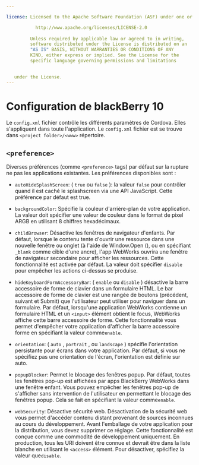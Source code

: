 ```yaml
---

license: Licensed to the Apache Software Foundation (ASF) under one or more contributor license agreements. See the NOTICE file distributed with this work for additional information regarding copyright ownership. The ASF licenses this file to you under the Apache License, Version 2.0 (the "License"); you may not use this file except in compliance with the License. You may obtain a copy of the License at

           http://www.apache.org/licenses/LICENSE-2.0
    
         Unless required by applicable law or agreed to in writing,
         software distributed under the License is distributed on an
         "AS IS" BASIS, WITHOUT WARRANTIES OR CONDITIONS OF ANY
         KIND, either express or implied. See the License for the
         specific language governing permissions and limitations
    

   under the License.
---
```


# Configuration de blackBerry 10

Le `config.xml` fichier contrôle les différents paramètres de Cordova. Elles s'appliquent dans toute l'application. Le `config.xml` fichier est se trouve dans `<project folder>/<www>` répertoire.

## `<preference>`

Diverses préférences (comme `<preference>` tags) par défaut sur la rupture ne pas les applications existantes. Les préférences disponibles sont :

*   `autoHideSplashScreen`: ( `true` ou `false` ): la valeur `false` pour contrôler quand il est caché le splashscreen via une API JavaScript. Cette préférence par défaut est true.

*   `backgroundColor`: Spécifie la couleur d'arrière-plan de votre application. La valeur doit spécifier une valeur de couleur dans le format de pixel ARGB en utilisant 8 chiffres hexadécimaux.

*   `childBrowser`: Désactive les fenêtres de navigateur d'enfants. Par défaut, lorsque le contenu tente d'ouvrir une ressource dans une nouvelle fenêtre ou onglet (à l'aide de Window.Open (), ou en spécifiant `_blank` comme cible d'une ancre), l'app WebWorks ouvrira une fenêtre de navigateur secondaire pour afficher les ressources. Cette fonctionnalité est activée par défaut. La valeur doit spécifier `disable` pour empêcher les actions ci-dessus se produise.

*   `hideKeyboardFormAccessoryBar`: ( `enable` ou `disable` ) désactive la barre accessoire de forme de clavier dans un formulaire HTML. Le bar accessoire de forme de clavier est une rangée de boutons (précédent, suivant et Submit) que l'utilisateur peut utiliser pour naviguer dans un formulaire. Par défaut, lorsqu'une application WebWorks contienne un formulaire HTML et un `<input>` élément obtient le focus, WebWorks affiche cette barre accessoire de forme. Cette fonctionnalité vous permet d'empêcher votre application d'afficher la barre accessoire forme en spécifiant la valeur comme`enable`.

*   `orientation`: ( `auto` , `portrait` , ou `landscape` ) spécifie l'orientation persistante pour écrans dans votre application. Par défaut, si vous ne spécifiez pas une orientation de l'écran, l'orientation est définie sur auto.

*   `popupBlocker`: Permet le blocage des fenêtres popup. Par défaut, toutes les fenêtres pop-up est affichées par apps BlackBerry WebWorks dans une fenêtre enfant. Vous pouvez empêcher les fenêtres pop-up de s'afficher sans intervention de l'utilisateur en permettant le blocage des fenêtres popup. Cela se fait en spécifiant la valeur comme`enable`.

*   `webSecurity`: Désactive sécurité web. Désactivation de la sécurité web vous permet d'accéder contenu distant provenant de sources inconnues au cours du développement. Avant l'emballage de votre application pour la distribution, vous devez supprimer ce réglage. Cette fonctionnalité est conçue comme une commodité de développement uniquement. En production, tous les URI doivent être connue et devrait être dans la liste blanche en utilisant le `<access>` élément. Pour désactiver, spécifiez la valeur que`disable`.